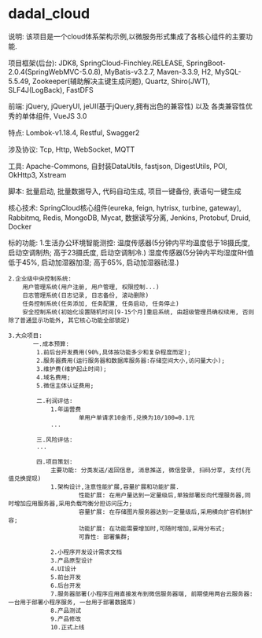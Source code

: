 # dadal_cloud
说明:
	该项目是一个cloud体系架构示例,以微服务形式集成了各核心组件的主要功能.
	
项目框架(后台):
	JDK8, SpringCloud-Finchley.RELEASE, SpringBoot-2.0.4(SpringWebMVC-5.0.8), MyBatis-v3.2.7, Maven-3.3.9, H2, MySQL-5.5.49, Zookeeper(辅助解决主键生成问题), Quartz, Shiro(JWT), SLF4J(LogBack), FastDFS
	
前端:	
	jQuery, jQueryUI, jeUI(基于jQuery,拥有出色的兼容性) 以及 各类兼容性优秀的单体组件, VueJS 3.0
	
特点:
	Lombok-v1.18.4, Restful, Swagger2
	
涉及协议:
	Tcp, Http, WebSocket, MQTT
	
工具:
	Apache-Commons, 自封装DataUtils, fastjson, DigestUtils, POI, OkHttp3, Xstream
	
脚本:
	批量启动, 批量数据导入, 代码自动生成, 项目一键备份, 表语句一键生成
	
核心技术:
	SpringCloud核心组件(eureka, feign, hytrisx, turbine, gateway), Rabbitmq, Redis, MongoDB, Mycat, 数据读写分离, Jenkins, Protobuf, Druid, Docker

标的功能:
	1.生活办公环境智能测控:
		温度传感器(5分钟内平均温度低于18摄氏度, 启动空调制热; 高于23摄氏度, 启动空调制冷.)
		湿度传感器(5分钟内平均湿度RH值低于45%, 启动加湿器加湿; 高于65%, 启动加湿器祛湿.)

	2.企业级中央控制系统:
		用户管理系统(用户注册, 用户管理, 权限控制...)
		日志管理系统(日志记录, 日志备份, 滚动删除)
		任务控制系统(任务添加, 任务配置, 任务启动, 任务停止)
		安全控制系统(初始化设置随机时间[9-15个月]重启系统, 由超级管理员确权续用, 否则除了普通显示功能外, 其它核心功能全部锁定)

	3.大众项目:
		   一.成本预算:
	        1.前后台开发费用(90%,具体按功能多少和复杂程度而定);
	        2.服务器费用(运行服务器和数据库服务器:存储空间大小,访问量大小);
	        3.维护费(维护起止时间);
	        4.域名费用;
	        5.微信主体认证费用;

		    二.利润评估:
		        1.年运营费
		        		单用户单请求10金币,兑换为10/100=0.1元
				...
				
		    三.风险评估:
		  	...

		    四.项目策划:
		        主要功能: 分类发送/返回信息, 消息推送, 微信登录, 扫码分享, 支付(充值兑换提现)	
		        1.架构设计,注意性能扩展,容量扩展和功能扩展.
		            	性能扩展: 在用户量达到一定量级后,单独部署反向代理服务器,同时增加应用服务器,采用负载均衡分担访问压力;
		            	容量扩展: 在存储图片服务器达到一定量级后,采用横向扩容机制扩容;
		            	功能扩展: 在功能需要增加时,可随时增加,采用分布式;
		            	可靠性: 部署集群;
		
		        2.小程序开发设计需求文档
		        3.产品原型设计
		        4.UI设计
		        5.前台开发
		        6.后台开发
		        7.服务器部署(小程序应用直接发布到微信服务器端, 前期使用两台云服务器:一台用于部署小程序服务, 一台用于部署数据库)
		        8.产品测试
		        9.产品修改
		        10.正式上线	